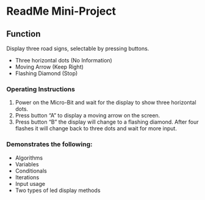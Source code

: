#    ReadMe Mini-Project 

##  Function

Display three road signs, selectable by pressing buttons.
-	Three horizontal dots (No Information)
-	Moving Arrow (Keep Right)
-	Flashing Diamond (Stop)

### Operating Instructions

1.	Power on the Micro-Bit and wait for the display to show three horizontal dots.
2.	Press button “A” to display a moving arrow on the screen.
3.	Press button “B” the display will change to a flashing diamond. After four flashes it will change back to three dots and wait for more input.

### Demonstrates the following:

-	Algorithms
-	Variables
-	Conditionals
-	Iterations
-	Input usage
-	Two types of led display methods   
